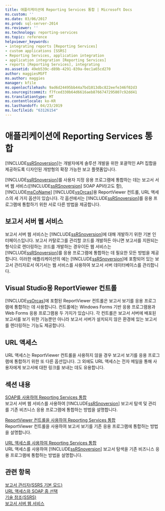 ```yaml
---
title: 애플리케이션에 Reporting Services 통합 | Microsoft Docs
ms.custom: ''
ms.date: 03/06/2017
ms.prod: sql-server-2014
ms.reviewer: ''
ms.technology: reporting-services
ms.topic: reference
helpviewer_keywords:
- integrating reports [Reporting Services]
- custom applications [SSRS]
- Reporting Services, application integration
- application integration [Reporting Services]
- reports [Reporting Services], integrating
ms.assetid: 49eb539c-d89b-4291-839a-0ec1a65cd270
author: maggiesMSFT
ms.author: maggies
manager: kfile
ms.openlocfilehash: 9ad6d24495bb44a7bd1013dbc822eefe346f02d3
ms.sourcegitcommit: f7fced330b64d6616aeb8766747295807c92dd41
ms.translationtype: MT
ms.contentlocale: ko-KR
ms.lasthandoff: 04/23/2019
ms.locfileid: "63126154"
---
```

# <a name="integrating-reporting-services-into-applications"></a>애플리케이션에 Reporting Services 통합
  [!INCLUDE[ssRSnoversion](../../includes/ssrsnoversion-md.md)]는 개발자에게 솔루션 개발을 위한 포괄적인 API 집합을 제공하도록 디자인된 개방형의 확장 가능한 보고 플랫폼입니다.  
  
 [!INCLUDE[ssRSnoversion](../../includes/ssrsnoversion-md.md)]를 사용자 지정 응용 프로그램에 통합하는 데는 보고서 서버 웹 서비스([!INCLUDE[ssRSnoversion](../../includes/ssrsnoversion-md.md)] SOAP API라고도 함), [!INCLUDE[msCoName](../../includes/msconame-md.md)] [!INCLUDE[vsOrcas](../../includes/vsorcas-md.md)]용 ReportViewer 컨트롤, URL 액세스의 세 가지 옵션이 있습니다. 각 옵션에서는 [!INCLUDE[ssRSnoversion](../../includes/ssrsnoversion-md.md)]를 응용 프로그램에 통합하기 위한 서로 다른 방법을 제공합니다.  
  
## <a name="report-server-web-service"></a>보고서 서버 웹 서비스  
 보고서 서버 웹 서비스는 [!INCLUDE[ssRSnoversion](../../includes/ssrsnoversion-md.md)]에 대해 개발하기 위한 기본 인터페이스입니다. 보고서 카탈로그를 관리할 코드를 개발하든 아니면 보고서를 지원되는 형식으로 렌더링하는 코드를 개발하는 경우이든 웹 서비스는 [!INCLUDE[ssRSnoversion](../../includes/ssrsnoversion-md.md)]를 응용 프로그램에 통합하는 데 필요한 모든 방법을 제공합니다. 이러한 애플리케이션의 예는 [!INCLUDE[ssRSnoversion](../../includes/ssrsnoversion-md.md)]에 포함되어 있는 보고서 관리자로서 여기서는 웹 서비스를 사용하여 보고서 서버 데이터베이스를 관리합니다.  
  
## <a name="reportviewer-controls-for-visual-studio"></a>Visual Studio용 ReportViewer 컨트롤  
 [!INCLUDE[vsOrcas](../../includes/vsorcas-md.md)]에 포함된 ReportViewer 컨트롤은 보고서 보기를 응용 프로그램에 통합하는 데 사용합니다. 컨트롤에는 Windows Forms 기반 응용 프로그램용과 Web Forms 응용 프로그램용 두 가지가 있습니다. 각 컨트롤은 보고서 서버에 배포된 보고서를 보기 위한 기능뿐만 아니라 보고서 서버가 설치되지 않은 환경에 있는 보고서를 렌더링하는 기능도 제공합니다.  
  
## <a name="url-access"></a>URL 액세스  
 URL 액세스는 ReportViewer 컨트롤을 사용하지 않을 경우 보고서 보기를 응용 프로그램에 통합하기 위한 또 다른 옵션입니다. 그 외에도 URL 액세스는 전자 메일을 통해 사용자에게 보고서에 대한 링크를 보내는 데도 유용합니다.  
  
## <a name="in-this-section"></a>섹션 내용  
 [SOAP를 사용하여 Reporting Services 통합](../application-integration/integrating-reporting-services-using-soap.md)  
 보고서 서버 웹 서비스를 사용하여 [!INCLUDE[ssRSnoversion](../../includes/ssrsnoversion-md.md)] 보고서 탐색 및 관리를 기존 비즈니스 응용 프로그램에 통합하는 방법을 설명합니다.  
  
 [ReportViewer 컨트롤을 사용하여 Reporting Services 통합](../application-integration/integrating-reporting-services-using-reportviewer-controls.md)  
 ReportViewer 컨트롤을 사용하여 보고서 보기를 기존 응용 프로그램에 통합하는 방법을 설명합니다.  
  
 [URL 액세스를 사용하여 Reporting Services 통합](../application-integration/integrating-reporting-services-using-url-access.md)  
 URL 액세스를 사용하여 [!INCLUDE[ssRSnoversion](../../includes/ssrsnoversion-md.md)] 보고서 탐색을 기존 비즈니스 응용 프로그램에 통합하는 방법을 설명합니다.  
  
## <a name="see-also"></a>관련 항목  
 [보고서 관리자&#40;SSRS 기본 모드&#41;](../../../2014/reporting-services/report-manager-ssrs-native-mode.md)   
 [URL 액세스와 SOAP 중 선택](../../../2014/reporting-services/application-integration/choosing-between-url-access-and-soap.md)   
 [기술 참조&#40;SSRS&#41;](../../../2014/reporting-services/technical-reference-ssrs.md)   
 [보고서 서버 웹 서비스](../report-server-web-service/report-server-web-service.md)  
  
  
